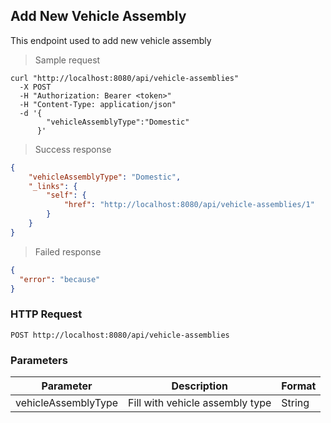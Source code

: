 ## Add New Vehicle Assembly

This endpoint used to add new vehicle assembly

> Sample request

```shell
curl "http://localhost:8080/api/vehicle-assemblies"
  -X POST
  -H "Authorization: Bearer <token>"
  -H "Content-Type: application/json"
  -d '{
        "vehicleAssemblyType":"Domestic"
      }'
```

> Success response

```json
{
    "vehicleAssemblyType": "Domestic",
    "_links": {
        "self": {
            "href": "http://localhost:8080/api/vehicle-assemblies/1"
        }
    }
}
```

> Failed response

```json
{
  "error": "because"
}
```

### HTTP Request

`POST http://localhost:8080/api/vehicle-assemblies`

### Parameters

Parameter | Description | Format 
--------- | ----------- | ------ 
vehicleAssemblyType | Fill with vehicle assembly type | String 
